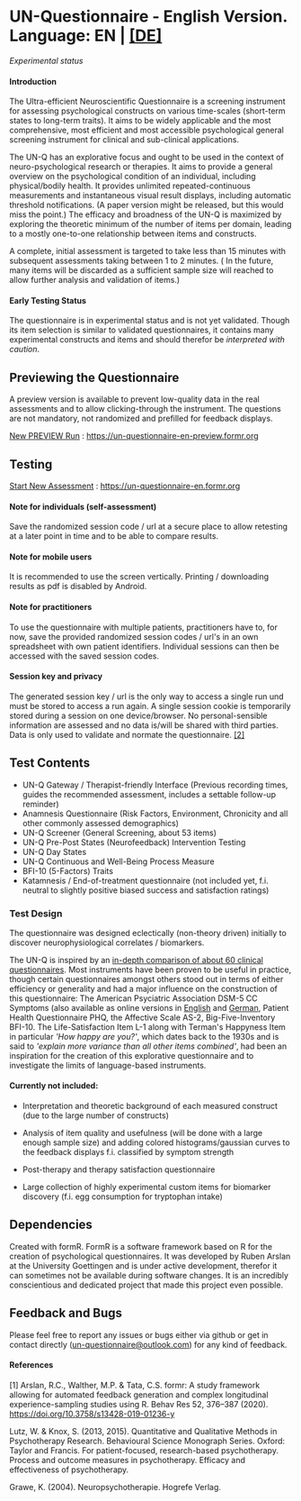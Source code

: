 
# UN-Questionnaire - English Version. Language: EN | [[DE]](https://github.com/UN-Questionnaire/UN-Questionnaire-de)

*Experimental status*
#### Introduction

The Ultra-efficient Neuroscientific Questionnaire is a screening instrument for assessing psychological constructs on various time-scales (short-term states to long-term traits). It aims to be widely applicable and the most comprehensive, most efficient and most accessible psychological general screening instrument for clinical and sub-clinical applications.

The UN-Q has an explorative focus and ought to be used in the context of neuro-psychological research or therapies. It aims to provide a general overview on the psychological condition of an individual, including physical/bodily health. It provides unlimited repeated-continuous measurements and instantaneous visual result displays, including automatic threshold notifications. (A paper version might be released, but this would miss the point.) The efficacy and broadness of the UN-Q is maximized by exploring the theoretic minimum of the number of items per domain, leading to a mostly one-to-one relationship between items and constructs. 


A complete, initial assessment is targeted to take less than 15 minutes with subsequent assessments taking between 1 to 2 minutes. (
In the future, many items will be discarded as a  sufficient sample size will reached to allow further analysis and validation of items.)



















#### Early Testing Status
The questionnaire is in experimental status and is not yet validated. Though its item selection is similar to validated questionnaires, it contains many experimental constructs and items and should therefor be *interpreted with caution*.







## Previewing the Questionnaire
A preview version is available to prevent low-quality data in the real assessments and to allow clicking-through the instrument. The questions are not mandatory, not randomized and prefilled for feedback displays.

 [New PREVIEW Run](https://un-questionnaire-en-preview.formr.org) : https://un-questionnaire-en-preview.formr.org


## Testing







[Start New Assessment](https://un-questionnaire-en.formr.org) : https://un-questionnaire-en.formr.org



#### Note for individuals (self-assessment)
Save the randomized session code / url at a secure place to allow retesting at a later point in time and to be able to compare results. 
#### Note for mobile users 
It is recommended to use the screen vertically. Printing / downloading results as pdf is disabled by Android.
       	

#### Note for practitioners
To use the questionnaire with multiple patients, practitioners have to, for now, save the provided randomized session codes / url's in an own spreadsheet with own patient identifiers. Individual sessions can then be accessed with the saved session codes.





       	
     
     
#### Session key and privacy
The generated session key / url is the only way to access a single run und must be stored to access a run again. A single session cookie is temporarily stored during a session on one device/browser. 
No personal-sensible information are assessed and no data is/will be shared with third parties. Data is only used to validate and normate the questionnaire. 
[[2]](./privacy-note)
  	


## Test Contents




 




- UN-Q Gateway / Therapist-friendly Interface (Previous recording times, guides the recommended assessment, includes a settable follow-up reminder)
- Anamnesis Questionnaire (Risk Factors, Environment, Chronicity and all other commonly assessed demographics)
- UN-Q Screener (General Screening, about 53 items)
- UN-Q Pre-Post States (Neurofeedback) Intervention Testing
- UN-Q Day States 
- UN-Q Continuous and Well-Being Process Measure
- BFI-10 (5-Factors) Traits
- Katamnesis / End-of-treatment questionnaire (not included yet, f.i. neutral to slightly positive biased success and satisfaction ratings)

### Test Design



The questionnaire was designed eclectically (non-theory driven) initially to discover neurophysiological correlates / biomarkers. 


The UN-Q is inspired by an [in-depth comparison of about 60 clinical questionnaires](https://github.com/UN-Questionnaire/Comparison-of-Psychological-Clinical-Instruments). Most instruments have been proven to be useful in practice, though certain questionnaires amongst others stood out in terms of either efficiency or generality and had a major influence on the construction of this questionnaire: The American Psyciatric Association DSM-5 CC Symptoms (also available as online versions in [English](https://github.com/UN-Questionnaire/DSM-5-Crosscutting-Symptoms-en) and [German](https://github.com/UN-Questionnaire/DSM-5-Crosscutting-Symptoms-de), Patient Health Questionnaire PHQ, the Affective Scale AS-2, Big-Five-Inventory BFI-10. The Life-Satisfaction Item L-1 along with Terman's Happyness Item in particular *'How happy are you?'*, which dates back to the 1930s and is said to *'explain more variance than all other items combined'*, had been an inspiration for the creation of this explorative questionnaire and to investigate the limits of language-based instruments. 




#### Currently not included:
- Interpretation and theoretic background of each measured construct (due to the large number of constructs)


- Analysis of item quality and usefulness (will be done with a large enough sample size) and adding colored histograms/gaussian curves to the feedback displays f.i. classified by symptom strength 
- Post-therapy and therapy satisfaction questionnaire
 - Large collection of highly experimental custom items for biomarker discovery
 (f.i. egg consumption for tryptophan intake)  
## Dependencies

Created with formR. FormR is a software framework based on R for the creation of psychological questionnaires. It was developed by Ruben Arslan at the University Goettingen and is under active development, therefor it can sometimes not be available during software changes. It is an incredibly conscientious and dedicated project that made this project even possible. 
## Feedback and Bugs

Please feel free to report any issues or bugs either via github or get in contact directly (un-questionnaire@outlook.com) for any kind of feedback.
#### References
[1] Arslan, R.C., Walther, M.P. & Tata, C.S. formr: A study framework allowing for automated feedback generation and complex longitudinal experience-sampling studies using R. Behav Res 52, 376–387 (2020). https://doi.org/10.3758/s13428-019-01236-y


Lutz, W. & Knox, S. (2013, 2015). Quantitative and Qualitative Methods in Psychotherapy Research. Behavioural Science Monograph Series. Oxford: Taylor and Francis. For patient-focused, research-based psychotherapy. Process and outcome measures in psychotherapy. Efficacy and effectiveness of psychotherapy.

Grawe, K. (2004). Neuropsychotherapie. Hogrefe Verlag.









